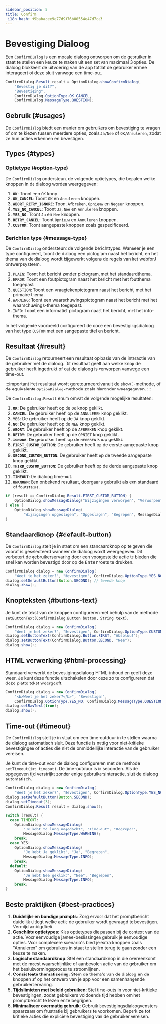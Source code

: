 ```yaml
---
sidebar_position: 5
title: Confirm
_i18n_hash: 99babacee9e77d9376b00554e47d7ca3
---
```

# Bevestiging Dialoog

<DocChip chip='shadow' />
<DocChip chip='since' label='24.02' />
<JavadocLink type="foundation" location="com/webforj/component/optiondialog/ConfirmDialog" top='true'/>

Een `ConfirmDialog` is een modale dialoog ontworpen om de gebruiker in staat te stellen een keuze te maken uit een set van maximaal 3 opties. De dialoog blokkeert de uitvoering van de app totdat de gebruiker ermee interageert of deze sluit vanwege een time-out.

```java
ConfirmDialog.Result result = OptionDialog.showConfirmDialog(
    "Bevestig je dit?",
    "Bevestiging",
    ConfirmDialog.OptionType.OK_CANCEL,
    ConfirmDialog.MessageType.QUESTION);
```

## Gebruik {#usages}

De `ConfirmDialog` biedt een manier om gebruikers om bevestiging te vragen of om te kiezen tussen meerdere opties, zoals `Ja/Nee` of `OK/Annuleren`, zodat ze hun acties erkennen en bevestigen.

<ComponentDemo 
path='/webforj/confirmdialogconstructor?' 
javaE='https://raw.githubusercontent.com/webforj/webforj-documentation/refs/heads/main/src/main/java/com/webforj/samples/views/optiondialog/confirm/ConfirmDialogConstructorView.java'
height = '350px'
/>

## Types {#types}

### Optietype {#option-type}

De `ConfirmDialog` ondersteunt de volgende optietypes, die bepalen welke knoppen in de dialoog worden weergegeven:

1. **`OK`**: Toont een `OK` knop.
2. **`OK_CANCEL`**: Toont `OK` en `Annuleren` knoppen.
3. **`ABORT_RETRY_IGNORE`**: Toont `Afbreken`, `Opnieuw` en `Negeer` knoppen.
4. **`YES_NO_CANCEL`**: Toont `Ja`, `Nee` en `Annuleren` knoppen.
5. **`YES_NO`**: Toont `Ja` en `Nee` knoppen.
6. **`RETRY_CANCEL`**: Toont `Opnieuw` en `Annuleren` knoppen.
7. **`CUSTOM`**: Toont aangepaste knoppen zoals gespecificeerd.

### Berichten type {#message-type}

De `ConfirmDialog` ondersteunt de volgende berichttypes. Wanneer je een type configureert, toont de dialoog een pictogram naast het bericht, en het thema van de dialoog wordt bijgewerkt volgens de regels van het webforJ ontwerpsysteem.

1. `PLAIN`: Toont het bericht zonder pictogram, met het standaardthema.
2. `ERROR`: Toont een foutpictogram naast het bericht met het foutthema toegepast.
3. `QUESTION`: Toont een vraagtekenpictogram naast het bericht, met het primaire thema.
4. `WARNING`: Toont een waarschuwingspictogram naast het bericht met het waarschuwings-thema toegepast.
5. `INFO`: Toont een informatief pictogram naast het bericht, met het info-thema.

In het volgende voorbeeld configureert de code een bevestigingsdialoog van het type `CUSTOM` met een aangepaste titel en bericht.

<ComponentDemo 
path='/webforj/confirmdialogoptions?' 
javaE='https://raw.githubusercontent.com/webforj/webforj-documentation/refs/heads/main/src/main/java/com/webforj/samples/views/optiondialog/confirm/ConfirmDialogOptionsView.java'
height = '350px'
/>

## Resultaat {#result}

De `ConfirmDialog` retourneert een resultaat op basis van de interactie van de gebruiker met de dialoog. Dit resultaat geeft aan welke knop de gebruiker heeft ingedrukt of dat de dialoog is verworpen vanwege een time-out.

:::important
Het resultaat wordt geretourneerd vanuit de `show()`-methode, of de equivalente `OptionDialog`-methode zoals hieronder weergegeven. 
:::

De `ConfirmDialog.Result` enum omvat de volgende mogelijke resultaten:

1. **`OK`**: De gebruiker heeft op de `OK` knop geklikt.
2. **`CANCEL`**: De gebruiker heeft op de `ANNULEREN` knop geklikt.
3. **`YES`**: De gebruiker heeft op de `JA` knop geklikt.
4. **`NO`**: De gebruiker heeft op de `NEE` knop geklikt.
5. **`ABORT`**: De gebruiker heeft op de `AFBREKEN` knop geklikt.
6. **`RETRY`**: De gebruiker heeft op de `OPNIET` knop geklikt.
7. **`IGNORE`**: De gebruiker heeft op de `NEGEREN` knop geklikt.
8. **`FIRST_CUSTOM_BUTTON`**: De gebruiker heeft op de eerste aangepaste knop geklikt.
9. **`SECOND_CUSTOM_BUTTON`**: De gebruiker heeft op de tweede aangepaste knop geklikt.
10. **`THIRD_CUSTOM_BUTTON`**: De gebruiker heeft op de derde aangepaste knop geklikt.
11. **`TIMEOUT`**: De dialoog time-out.
12. **`UNKNOWN`**: Een onbekend resultaat, doorgaans gebruikt als een standaard of foutstatus.

```java showLineNumbers
if (result == ConfirmDialog.Result.FIRST_CUSTOM_BUTTON) {
    OptionDialog.showMessageDialog("Wijzigingen verworpen", "Verworpen", "Begrepen");
} else {
    OptionDialog.showMessageDialog(
        "Wijzigingen opgeslagen", "Opgeslagen", "Begrepen", MessageDialog.MessageType.INFO);
}
```

## Standaardknop {#default-button}

De `ConfirmDialog` stelt je in staat om een standaardknop op te geven die vooraf is geselecteerd wanneer de dialoog wordt weergegeven. Dit verbetert de gebruikerservaring door een voorgestelde actie te bieden die snel kan worden bevestigd door op de <kbd>Enter</kbd> toets te drukken.

```java showLineNumbers
ConfirmDialog dialog = new ConfirmDialog(
    "Weet je het zeker?", "Bevestigen", ConfirmDialog.OptionType.YES_NO);
dialog.setDefaultButton(Button.SECOND); // tweede knop
dialog.show();
```

## Knopteksten {#buttons-text}

Je kunt de tekst van de knoppen configureren met behulp van de methode `setButtonText(ConfirmDialog.Button button, String text)`.

```java showLineNumbers
ConfirmDialog dialog = new ConfirmDialog(
    "Weet je het zeker?", "Bevestigen", ConfirmDialog.OptionType.CUSTOM);
dialog.setButtonText(ConfirmDialog.Button.FIRST, "Absoluut");
dialog.setButtonText(ConfirmDialog.Button.SECOND, "Nee");
dialog.show();
```

## HTML verwerking {#html-processing}

Standaard verwerkt de bevestigingsdialoog HTML-inhoud en geeft deze weer. Je kunt deze functie uitschakelen door deze zo te configureren dat deze platte tekst weergeeft.

```java showLineNumbers
ConfirmDialog dialog = new ConfirmDialog(
    "<b>Weet je het zeker?</b>", "Bevestigen",
    ConfirmDialog.OptionType.YES_NO, ConfirmDialog.MessageType.QUESTION);
dialog.setRawText(true);
dialog.show();
```

## Time-out {#timeout}

De `ConfirmDialog` stelt je in staat om een time-outduur in te stellen waarna de dialoog automatisch sluit. Deze functie is nuttig voor niet-kritieke bevestigingen of acties die niet de onmiddellijke interactie van de gebruiker vereisen.

Je kunt de time-out voor de dialoog configureren met de methode `setTimeout(int timeout)`. De time-outduur is in seconden. Als de opgegeven tijd verstrijkt zonder enige gebruikersinteractie, sluit de dialoog automatisch.

```java showLineNumbers
ConfirmDialog dialog = new ConfirmDialog(
    "Weet je het zeker?", "Bevestigen", ConfirmDialog.OptionType.YES_NO);
dialog.setDefaultButton(Button.SECOND);
dialog.setTimeout(3);
ConfirmDialog.Result result = dialog.show();

switch (result) {
  case TIMEOUT:
    OptionDialog.showMessageDialog(
        "Je hebt te lang nagedacht", "Time-out", "Begrepen",
        MessageDialog.MessageType.WARNING);
    break;
  case YES:
    OptionDialog.showMessageDialog(
        "Je hebt Ja geklikt", "Ja", "Begrepen",
        MessageDialog.MessageType.INFO);
    break;
  default:
    OptionDialog.showMessageDialog(
        "Je hebt Nee geklikt", "Nee", "Begrepen",
        MessageDialog.MessageType.INFO);
    break;
}
```

## Beste praktijken {#best-practices}

1. **Duidelijke en bondige prompts**: Zorg ervoor dat het promptbericht duidelijk uitlegt welke actie de gebruiker wordt gevraagd te bevestigen. Vermijd ambiguïteit.
2. **Geschikte optietypes**: Kies optietypes die passen bij de context van de actie. Voor eenvoudige ja/nee-beslissingen gebruik je eenvoudige opties. Voor complexere scenario's bied je extra knoppen zoals "Annuleren" om gebruikers in staat te stellen terug te gaan zonder een keuze te maken.
3. **Logische standaardknop**: Stel een standaardknop in die overeenkomt met de meest waarschijnlijke of aanbevolen actie van de gebruiker om het besluitvormingsproces te stroomlijnen.
4. **Consistente thematisering**: Stem de thema's van de dialoog en de knoppen af op het ontwerp van je app voor een samenhangende gebruikerservaring.
5. **Tijdslimieten met beleid gebruiken**: Stel time-outs in voor niet-kritieke bevestigingen, zodat gebruikers voldoende tijd hebben om het promptbericht te lezen en te begrijpen.
6. **Minimaliseer overmatig gebruik**: Gebruik bevestigingsdialoogvensters spaarzaam om frustratie bij gebruikers te voorkomen. Beperk ze tot kritieke acties die expliciete bevestiging van de gebruiker vereisen.

